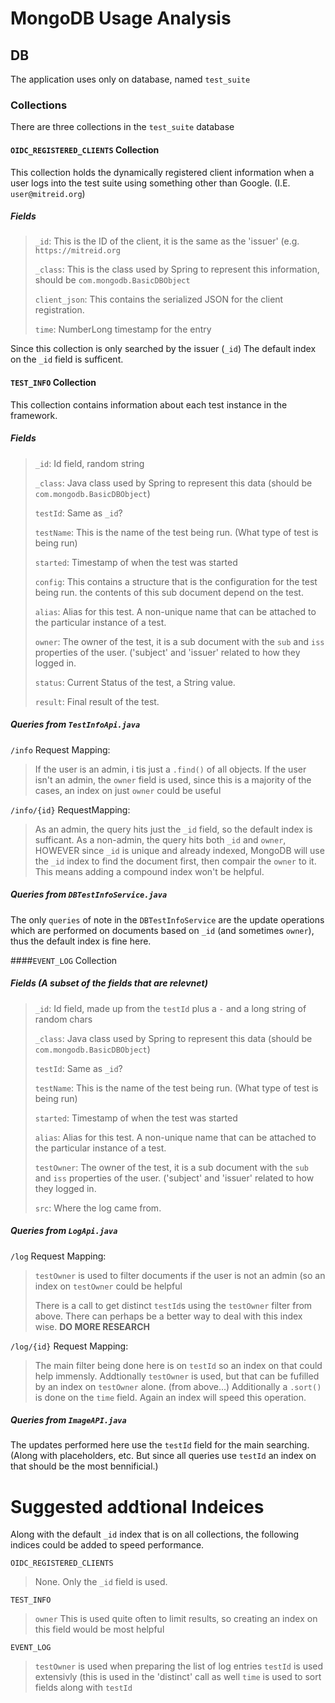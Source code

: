# MongoDB Usage Analysis

## DB
The application uses only on database, named `test_suite`

### Collections
There are three collections in the `test_suite` database

#### `OIDC_REGISTERED_CLIENTS` Collection
This collection holds the dynamically registered client information when a user logs into the test suite using something other than Google. (I.E. `user@mitreid.org`)

##### Fields
> `_id`:  This is the ID of the client, it is the same as the 'issuer' (e.g. `https://mitreid.org`
> 
> `_class`: This is the class used by Spring to represent this information, should be `com.mongodb.BasicDBObject`
> 
> `client_json`: This contains the serialized JSON for the client registration.
> 
> `time`: NumberLong timestamp for the entry

Since this collection is only searched by the issuer (`_id`) The default index on the `_id` field is sufficent.

#### `TEST_INFO` Collection
This collection contains information about each test instance in the framework.

##### Fields
> `_id`: Id field, random string
> 
> `_class`: Java class used by Spring to represent this data (should be `com.mongodb.BasicDBObject`)
> 
> `testId`: Same as `_id`?
> 
> `testName`: This is the name of the test being run. (What type of test is being run) 
> 
> `started`: Timestamp of when the test was started
> 
> `config`: This contains a structure that is the configuration for the test being run. the contents of this sub document depend on the test.
> 
> `alias`: Alias for this test. A non-unique name that can be attached to the particular instance of a test.
> 
> `owner`: The owner of the test, it is a sub document with the `sub` and `iss` properties of the user. ('subject' and 'issuer' related to how they logged in.
> 
> `status`: Current Status of the test, a String value.
> 
> `result`: Final result of the test.

##### Queries from `TestInfoApi.java`
`/info` Request Mapping:
> If the user is an admin, i tis just a `.find()` of all objects.
If the user isn't an admin, the `owner` field is used, since this is a majority of the cases, an index on just `owner` could be useful

`/info/{id}` RequestMapping:
> As an admin, the query hits just the `_id` field, so the default index is sufficant.
> As a non-admin, the query hits both `_id` and `owner`, HOWEVER since `_id` is unique and already indexed, MongoDB will use the `_id` index to find the document first, then compair the `owner` to it. This means adding a compound index won't be helpful. 

##### Queries from `DBTestInfoService.java`
The only `queries` of note in the `DBTestInfoService` are the update operations which are performed on documents based on `_id` (and sometimes `owner`), thus the default index is fine here.


####`EVENT_LOG` Collection

##### Fields (A subset of the fields that are relevnet)
> `_id`: Id field, made up from the `testId` plus a `-` and a long string of random chars
> 
> `_class`: Java class used by Spring to represent this data (should be `com.mongodb.BasicDBObject`)
> 
> `testId`: Same as `_id`?
> 
> `testName`: This is the name of the test being run. (What type of test is being run) 
> 
> `started`: Timestamp of when the test was started
> 
> `alias`: Alias for this test. A non-unique name that can be attached to the particular instance of a test.
> 
> `testOwner`: The owner of the test, it is a sub document with the `sub` and `iss` properties of the user. ('subject' and 'issuer' related to how they logged in.
> 
> `src`: Where the log came from.
> 

##### Queries from `LogApi.java`
`/log` Request Mapping:
> `testOwner` is used to filter documents if the user is not an admin (so an index on `testOwner` could be helpful
>
> There is a call to get distinct `testId`s using the `testOwner` filter from above. There can perhaps be a better way to deal with this index wise. **DO MORE RESEARCH**

`/log/{id}` Request Mapping:
> The main filter being done here is on `testId` so an index on that could help immensly. Addtionally `testOwner` is used, but that can be fufilled by an index on `testOwner` alone. (from above...)
> Additionally a `.sort()` is done on the `time` field. Again an index will speed this operation.

##### Queries from `ImageAPI.java`
The updates performed here use the `testId` field for the main searching. (Along with placeholders, etc. But since all queries use `testId` an index on that should be the most bennificial.)


# Suggested addtional Indeices
Along with the default `_id` index that is on all collections, the following indices could be added to speed performance.

`OIDC_REGISTERED_CLIENTS`
> None. Only the `_id` field is used.

 `TEST_INFO` 
 > `owner` This is used quite often to limit results, so creating an index on this field would be most helpful
 
 `EVENT_LOG`
 > `testOwner` is used when preparing the list of log entries
 > `testId` is used extensivly (this is used in the 'distinct' call as well
 > `time` is used to sort fields along with `testId`


